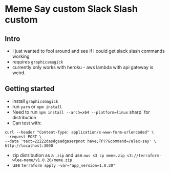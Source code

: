 # Meme Say custom Slack Slash custom


## Intro
- I just wanted to fool around and see if i could get slack slash commands working
- requires `graphicsmagick`
- currently only works with heroku - aws lambda with api gateway is weird.
  
## Getting started

- install `graphicsmagick`
- run `yarn` or `npm install`
-  Need to run `npm install --arch=x64 --platform=linux` sharp` for distribution
- Can test with:
```
curl --header "Content-Type: application/x-www-form-urlencoded" \
--request POST \
--data 'text=22222dasdgsadgaserpnot have;TP??&command=/alex-say' \
http://localhost:3000
```
- zip distribution as a `.zip` and use `aws s3 cp meme.zip s3://terraform-wlee-meme/v1.0.20/meme.zip`
- use `terraform apply -var="app_version=1.0.20"`
